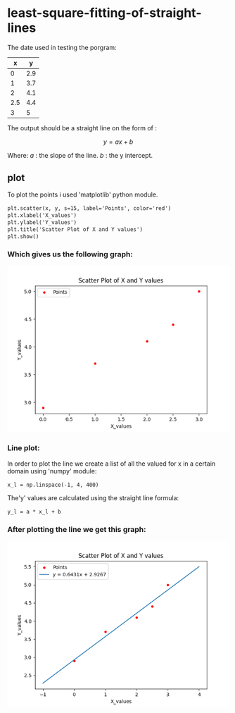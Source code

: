 # least-square-fitting-of-straight-lines

The date used in testing the porgram: 

| x   | y   | 
|-----|-----|
| 0   | 2.9 |
| 1   | 3.7 |
| 2   | 4.1 |
| 2.5 | 4.4 |
| 3   | 5   |

The output should be a straight line on the form of :
```math
y = ax + b
```

Where:
        $a$ : the slope of the line.
        $b$ : the y intercept.

## plot
To plot the points i used 'matplotlib' python module.
```
plt.scatter(x, y, s=15, label='Points', color='red')
plt.xlabel('X_values')
plt.ylabel('Y_values')
plt.title('Scatter Plot of X and Y values')
plt.show()
```
### Which gives us the following graph:
![Figure1](Figure_1.png)

### Line plot:
In order to plot the line we create a list of all the valued for x in a certain domain
using 'numpy' module:
```
x_l = np.linspace(-1, 4, 400)
```
The'y' values are calculated using the straight line formula:
```
y_l = a * x_l + b
```
### After plotting the line we get this graph:
![Figure2](Figure_2.png)
